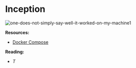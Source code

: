 # Inception

![one-does-not-simply-say-well-it-worked-on-my-machine1](https://github.com/user-attachments/assets/351dc6fd-e8c7-4405-81ea-3411e9861f2b)

**Resources:**
- [Docker Compose](https://www.youtube.com/watch?v=SXwC9fSwct8)

**Reading:**
- _T_
